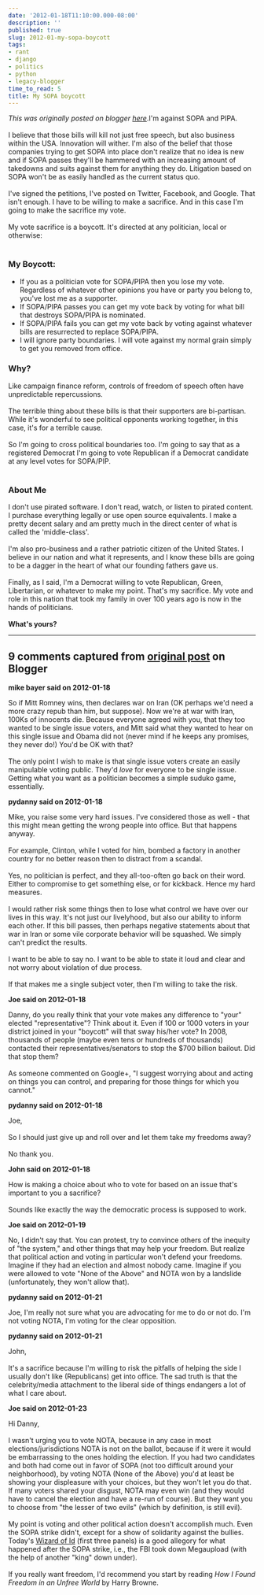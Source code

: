 ```yaml
---
date: '2012-01-18T11:10:00.000-08:00'
description: ''
published: true
slug: 2012-01-my-sopa-boycott
tags:
- rant
- django
- politics
- python
- legacy-blogger
time_to_read: 5
title: My SOPA boycott
---
```


*This was originally posted on blogger [here](https://pydanny.blogspot.com/2012/01/my-sopa-boycott.html)*.I'm against SOPA and PIPA.<br /><br />I believe that those bills will kill not just free speech, but also business within the USA. Innovation will wither. I'm also of the belief that those companies trying to get SOPA into place don't realize that no idea is new and if SOPA passes they'll be hammered with an increasing amount of takedowns and suits against them for anything they do. Litigation based on SOPA won't be as easily handled as the current status quo.<br /><br />I've signed the petitions, I've posted on Twitter, Facebook, and Google. That isn't enough. I have to be willing to make a sacrifice. And in this case I'm going to make the sacrifice my vote.<br /><br />My vote sacrifice is a boycott. It's directed at any politician, local or otherwise:<br /><br /><h3>My Boycott:</h3><ul><li>If you as a politician vote for SOPA/PIPA then you lose my vote. Regardless of whatever other opinions you have or party you belong to, you've lost me as a supporter.</li><li>If SOPA/PIPA passes you can get my vote back by voting for what bill that destroys SOPA/PIPA is nominated.</li><li>If SOPA/PIPA fails you can get my vote back by voting against whatever bills are resurrected to replace SOPA/PIPA.</li><li>I will ignore party boundaries. I will vote against my normal grain simply to get you removed from office.</li></ul><div><h3>Why?</h3></div><div>Like campaign finance reform, controls of freedom of speech often have unpredictable repercussions.&nbsp;</div><div><br /></div><div>The terrible thing about these bills is that their supporters are bi-partisan. While it's wonderful to see political opponents working together, in this case, it's for a terrible cause.&nbsp;</div><div><br /></div><div>So I'm going to cross political boundaries too. I'm going to say that as a registered Democrat I'm going to vote Republican if a Democrat candidate at any level votes for SOPA/PIP.</div><br /><div><h3>About Me</h3></div><div>I don't use pirated software. I don't read, watch, or listen to pirated content. I purchase everything legally or use open source equivalents. I make a pretty decent salary and am pretty much in the direct center of what is called the 'middle-class'.<br /><br />I'm also pro-business and a rather patriotic citizen of the United States. I believe in our nation and what it represents, and I know these bills are going to be a dagger in the heart of what our founding fathers gave us.</div><div><br /></div><div>Finally, as I said, I'm a Democrat willing to vote Republican, Green, Libertarian, or whatever to make my point. That's my sacrifice. My vote and role in this nation that took my family in over 100 years ago is now in the hands of politicians.<br /><br /><b>What's yours?</b></div>

---

## 9 comments captured from [original post](https://pydanny.blogspot.com/2012/01/my-sopa-boycott.html) on Blogger

**mike bayer said on 2012-01-18**

So if Mitt Romney wins, then declares war on Iran (OK perhaps we'd need a more crazy repub than him, but suppose).  Now we're at war with Iran, 100Ks of innocents die.  Because everyone agreed with you, that they too wanted to be single issue voters, and Mitt said what they wanted to hear on this single issue and Obama did not (never mind if he keeps any promises, they never do!)  You'd be OK with that?<br /><br />The only point I wish to make is that single issue voters create an easily manipulable voting public.  They'd *love* for everyone to be single issue.  Getting what you want as a politician becomes a simple suduko game, essentially.

**pydanny said on 2012-01-18**

Mike, you raise some very hard issues. I've considered those as well - that this might mean getting the wrong people into office. But that happens anyway.<br /><br />For example, Clinton, while I voted for him, bombed a factory in another country for no better reason then to distract from a scandal. <br /><br />Yes, no politician is perfect, and they all-too-often go back on their word. Either to compromise to get something else, or for kickback. Hence my hard measures.<br /><br />I would rather risk some things then to lose what control we have over our lives in this way. It's not just our livelyhood, but also our ability to inform each other. If this bill passes, then perhaps negative statements about that war in Iran or some vile corporate behavior will be squashed. We simply can't predict the results.<br /><br />I want to be able to say no. I want to be able to state it loud and clear and not worry about violation of due process.<br /><br />If that makes me a single subject voter, then I'm willing to take the risk.

**Joe said on 2012-01-18**

Danny, do you really think that your vote makes any difference to &quot;your&quot; elected &quot;representative&quot;?  Think about it.  Even if 100 or 1000 voters in your district joined in your &quot;boycott&quot; will that sway his/her vote?  In 2008, thousands of people (maybe even tens or hundreds of thousands) contacted their representatives/senators to stop the $700 billion bailout. Did that stop them?<br /><br />As someone commented on Google+, &quot;I suggest worrying about and acting on things you can control, and preparing for those things for which you cannot.&quot;

**pydanny said on 2012-01-18**

Joe,<br /><br />So I should just give up and roll over and let them take my freedoms away?<br /><br />No thank you.

**John said on 2012-01-18**

How is making a choice about who to vote for based on an issue that's important to you a sacrifice?<br /><br />Sounds like exactly the way the democratic process is supposed to work.

**Joe said on 2012-01-19**

No, I didn't say that. You can protest, try to convince others of the inequity of &quot;the system,&quot; and other things that may help your freedom. But realize that political action and voting in particular won't defend your freedoms. Imagine if they had an election and almost nobody came.  Imagine if you were allowed to vote &quot;None of the Above&quot; and NOTA won by a landslide (unfortunately, they won't allow that).

**pydanny said on 2012-01-21**

Joe, I'm really not sure what you are advocating for me to do or not do. I'm not voting NOTA, I'm voting for the clear opposition.

**pydanny said on 2012-01-21**

John,<br /><br />It's a sacrifice because I'm willing to risk the pitfalls of helping the side I usually don't like (Republicans) get into office. The sad truth is that the celebrity/media attachment to the liberal side of things endangers a lot of what I care about.

**Joe said on 2012-01-23**

Hi Danny,<br /><br />I wasn't urging you to vote NOTA, because in any case in most elections/jurisdictions NOTA is not on the ballot, because if it were it would be embarrassing to the ones holding the election.  If you had two candidates and both had come out in favor of SOPA (not too difficult around your neighborhood), by voting NOTA (None of the Above) you'd at least be showing your displeasure with your choices, but they won't let you do that. If many voters shared your disgust, NOTA may even win (and they would have to cancel the election and have a re-run of course). But they want you to choose from &quot;the lesser of two evils&quot; (which by definition, is still evil).<br /><br />My point is voting and other political action doesn't accomplish much. Even the SOPA strike didn't, except for a show of solidarity against the bullies. Today's <a href="http://www.gocomics.com/wizardofid/2012/01/23" rel="nofollow">Wizard of Id</a> (first three panels) is a good allegory for what happened after the SOPA strike, i.e., the FBI took down Megaupload (with the help of another &quot;king&quot; down under).<br /><br />If you really want freedom, I'd recommend you start by reading <i>How I Found Freedom in an Unfree World</i> by Harry Browne.

